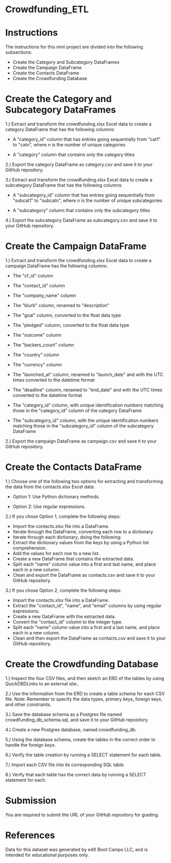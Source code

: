 # Crowdfunding_ETL

# Instructions

The instructions for this mini project are divided into the following subsections:

* Create the Category and Subcategory DataFrames
* Create the Campaign DataFrame
* Create the Contacts DataFrame
* Create the Crowdfunding Database

# Create the Category and Subcategory DataFrames

1.) Extract and transform the crowdfunding.xlsx Excel data to create a category DataFrame that has the following columns:

 * A "category_id" column that has entries going sequentially from "cat1" to "catn", where n is the number of unique categories

 * A "category" column that contains only the category titles

2.) Export the category DataFrame as category.csv and save it to your GitHub repository.

3.) Extract and transform the crowdfunding.xlsx Excel data to create a subcategory DataFrame that has the following columns:

 * A "subcategory_id" column that has entries going sequentially from "subcat1" to "subcatn", where n is the number of unique subcategories

 * A "subcategory" column that contains only the subcategory titles

4.) Export the subcategory DataFrame as subcategory.csv and save it to your GitHub repository.

# Create the Campaign DataFrame

1.) Extract and transform the crowdfunding.xlsx Excel data to create a campaign DataFrame has the following columns:

 * The "cf_id" column

 * The "contact_id" column

 * The "company_name" column

 * The "blurb" column, renamed to "description"

 * The "goal" column, converted to the float data type

 * The "pledged" column, converted to the float data type

 * The "outcome" column

 * The "backers_count" column

 * The "country" column

 * The "currency" column

 * The "launched_at" column, renamed to "launch_date" and with the UTC times converted to the datetime format

 * The "deadline" column, renamed to "end_date" and with the UTC times converted to the datetime format

 * The "category_id" column, with unique identification numbers matching those in the "category_id" column of the category DataFrame

 * The "subcategory_id" column, with the unique identification numbers matching those in the "subcategory_id" column of the subcategory DataFrame

2.) Export the campaign DataFrame as campaign.csv and save it to your GitHub repository.

# Create the Contacts DataFrame

1.) Choose one of the following two options for extracting and transforming the data from the contacts.xlsx Excel data:

 * Option 1: Use Python dictionary methods.

 * Option 2: Use regular expressions.

2.) If you chose Option 1, complete the following steps:

 * Import the contacts.xlsx file into a DataFrame.
 * Iterate through the DataFrame, converting each row to a dictionary.
 * Iterate through each dictionary, doing the following:
  * Extract the dictionary values from the keys by using a Python list comprehension.
  * Add the values for each row to a new list.
 * Create a new DataFrame that contains the extracted data.
 * Split each "name" column value into a first and last name, and place each in a new column.
 * Clean and export the DataFrame as contacts.csv and save it to your GitHub repository.

3.) If you chose Option 2, complete the following steps:

 * Import the contacts.xlsx file into a DataFrame.
 * Extract the "contact_id", "name", and "email" columns by using regular expressions.
 * Create a new DataFrame with the extracted data.
 * Convert the "contact_id" column to the integer type.
 * Split each "name" column value into a first and a last name, and place each in a new column.
 * Clean and then export the DataFrame as contacts.csv and save it to your GitHub repository.
    
# Create the Crowdfunding Database

1.) Inspect the four CSV files, and then sketch an ERD of the tables by using QuickDBDLinks to an external site..

2.) Use the information from the ERD to create a table schema for each CSV file.
    Note: Remember to specify the data types, primary keys, foreign keys, and other constraints.

3.) Save the database schema as a Postgres file named crowdfunding_db_schema.sql, and save it to your GitHub repository.

4.) Create a new Postgres database, named crowdfunding_db.

5.) Using the database schema, create the tables in the correct order to handle the foreign keys.

6.) Verify the table creation by running a SELECT statement for each table.

7.) Import each CSV file into its corresponding SQL table.

8.) Verify that each table has the correct data by running a SELECT statement for each.

# Submission

You are required to submit the URL of your GitHub repository for grading.

# References

Data for this dataset was generated by edX Boot Camps LLC, and is intended for educational purposes only.




